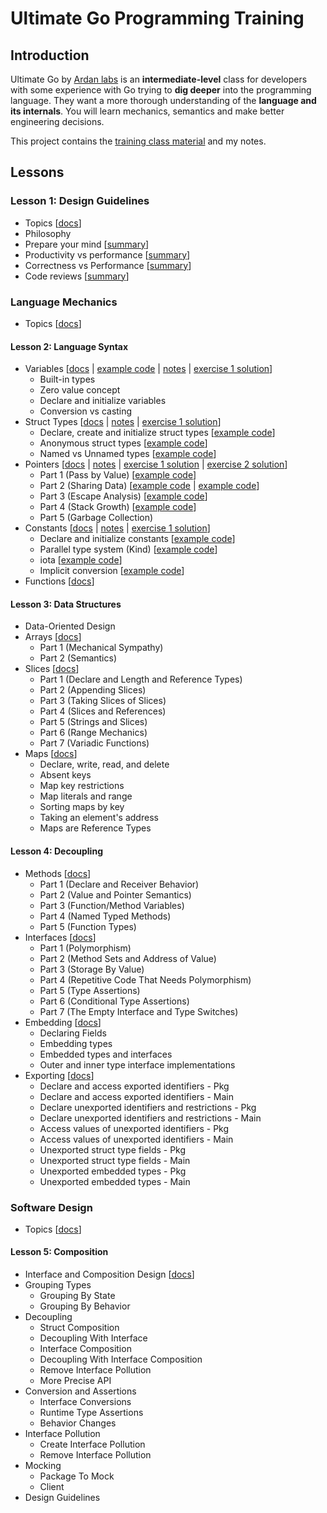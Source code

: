 # Ultimate Go Programming Training

## Introduction

Ultimate Go by [Ardan labs](https://www.ardanlabs.com/ultimate-go/) is an **intermediate-level** class for developers with some experience with Go trying to **dig deeper** into the programming language. They want a more thorough understanding of the **language and its internals**. You will learn mechanics, semantics and make better engineering decisions.

This project contains the [training class material](https://github.com/ardanlabs/gotraining/tree/master/topics/courses/go) and my notes.

## Lessons

### Lesson 1: Design Guidelines

- Topics [[docs](https://github.com/ardanlabs/gotraining/blob/master/topics/go/README.md#design-guidelines)]
- Philosophy
- Prepare your mind [[summary](guidelines/README.md#prepare-your-mind)]
- Productivity vs performance [[summary](guidelines/README.md#productivity-versus-performance)]
- Correctness vs Performance [[summary](guidelines/README.md#correctness-versus-performance)]
- Code reviews [[summary](guidelines/README.md#code-reviews)]

### Language Mechanics

- Topics [[docs](https://github.com/ardanlabs/gotraining/blob/master/topics/courses/go/language/README.md)]

#### Lesson 2: Language Syntax

- Variables [[docs](https://github.com/ardanlabs/gotraining/blob/master/topics/go/language/variables/README.md) | [example code](language/variables/example1/example1.go) | [notes](language/variables/example1/README.md) | [exercise 1 solution](language/variables/exercise1/exercise1.go)]
  - Built-in types
  - Zero value concept
  - Declare and initialize variables
  - Conversion vs casting
- Struct Types [[docs](https://github.com/ardanlabs/gotraining/blob/master/topics/go/language/struct_types/README.md) | [notes](language/struct_types/README.md) | [exercise 1 solution](language/struct_types/exercise1/exercise1.go)]
  - Declare, create and initialize struct types [[example code](language/struct_types/example1/example1.go)]
  - Anonymous struct types [[example code](language/struct_types/example2/example2.go)]
  - Named vs Unnamed types [[example code](language/struct_types/example3/example3.go)]
- Pointers [[docs](https://github.com/ardanlabs/gotraining/blob/master/topics/go/language/pointers/README.md) | [notes](language/pointers/README.md) | [exercise 1 solution](language/pointers/exercise1/exercise1.go) | [exercise 2 solution](language/pointers/exercise2/exercise2.go)]
  - Part 1 (Pass by Value) [[example code](language/pointers/example1/example1.go)]
  - Part 2 (Sharing Data) [[example code](language/pointers/example2/example2.go) | [example code](language/pointers/example3/example3.go)]
  - Part 3 (Escape Analysis) [[example code](language/pointers/example4/example4.go)]
  - Part 4 (Stack Growth) [[example code](language/pointers/example5/example5.go)]
  - Part 5 (Garbage Collection)
- Constants [[docs](https://github.com/ardanlabs/gotraining/blob/master/topics/go/language/constants/README.md) | [notes](language/constants/README.md) | [exercise 1 solution](language/constants/exercise1/exercise1.go)]
  - Declare and initialize constants [[example code](language/constants/example1/example1.go)]
  - Parallel type system (Kind) [[example code](language/constants/example2/example2.go)]
  - iota  [[example code](language/constants/example3/example3.go)]
  - Implicit conversion [[example code](language/constants/example4/example4.go)]
- Functions [[docs](https://github.com/ardanlabs/gotraining/blob/master/topics/go/language/functions/README.md)]

#### Lesson 3: Data Structures

- Data-Oriented Design
- Arrays [[docs](https://github.com/ardanlabs/gotraining/blob/master/topics/go/language/arrays/README.md)]
  - Part 1 (Mechanical Sympathy)
  - Part 2 (Semantics)
- Slices [[docs](https://github.com/ardanlabs/gotraining/blob/master/topics/go/language/slices/README.md)]
  - Part 1 (Declare and Length and Reference Types)
  - Part 2 (Appending Slices)
  - Part 3 (Taking Slices of Slices)
  - Part 4 (Slices and References)
  - Part 5 (Strings and Slices)
  - Part 6 (Range Mechanics)
  - Part 7 (Variadic Functions)
- Maps [[docs](https://github.com/ardanlabs/gotraining/blob/master/topics/go/language/maps/README.md)]
  - Declare, write, read, and delete
  - Absent keys
  - Map key restrictions
  - Map literals and range
  - Sorting maps by key
  - Taking an element's address
  - Maps are Reference Types

#### Lesson 4: Decoupling

- Methods [[docs](https://github.com/ardanlabs/gotraining/blob/master/topics/go/language/methods/README.md)]
  - Part 1 (Declare and Receiver Behavior)
  - Part 2 (Value and Pointer Semantics)
  - Part 3 (Function/Method Variables)
  - Part 4 (Named Typed Methods)
  - Part 5 (Function Types)
- Interfaces [[docs](https://github.com/ardanlabs/gotraining/blob/master/topics/go/language/interfaces/README.md)]
  - Part 1 (Polymorphism)
  - Part 2 (Method Sets and Address of Value)
  - Part 3 (Storage By Value)
  - Part 4 (Repetitive Code That Needs Polymorphism)
  - Part 5 (Type Assertions)
  - Part 6 (Conditional Type Assertions)
  - Part 7 (The Empty Interface and Type Switches)
- Embedding [[docs](https://github.com/ardanlabs/gotraining/blob/master/topics/go/language/embedding/README.md)]
  - Declaring Fields
  - Embedding types
  - Embedded types and interfaces
  - Outer and inner type interface implementations
- Exporting [[docs](https://github.com/ardanlabs/gotraining/blob/master/topics/go/language/exporting/README.md)]
  - Declare and access exported identifiers - Pkg
  - Declare and access exported identifiers - Main
  - Declare unexported identifiers and restrictions - Pkg
  - Declare unexported identifiers and restrictions - Main
  - Access values of unexported identifiers - Pkg
  - Access values of unexported identifiers - Main
  - Unexported struct type fields - Pkg
  - Unexported struct type fields - Main
  - Unexported embedded types - Pkg
  - Unexported embedded types - Main

### Software Design

- Topics [[docs](https://github.com/ardanlabs/gotraining/blob/master/topics/courses/go/design/README.md)]

#### Lesson 5: Composition

- Interface and Composition Design [[docs](https://github.com/ardanlabs/gotraining/blob/master/topics/go/design/composition/README.md)]
- Grouping Types
  - Grouping By State
  - Grouping By Behavior
- Decoupling
  - Struct Composition
  - Decoupling With Interface
  - Interface Composition
  - Decoupling With Interface Composition
  - Remove Interface Pollution
  - More Precise API
- Conversion and Assertions
  - Interface Conversions
  - Runtime Type Assertions
  - Behavior Changes
- Interface Pollution
  - Create Interface Pollution
  - Remove Interface Pollution
- Mocking
  - Package To Mock
  - Client
- Design Guidelines
